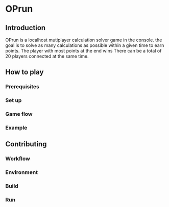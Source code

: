 # OPrun

## Introduction
OPrun is a localhost mutiplayer calculation solver game in the console. the goal is to solve as many calculations as possible within a given time to earn points.
The player with most points at the end wins
There can be a total of 20 players connected at the same time.

## How to play
### Prerequisites

### Set up

### Game flow

### Example



## Contributing
### Workflow

### Environment

### Build

### Run



